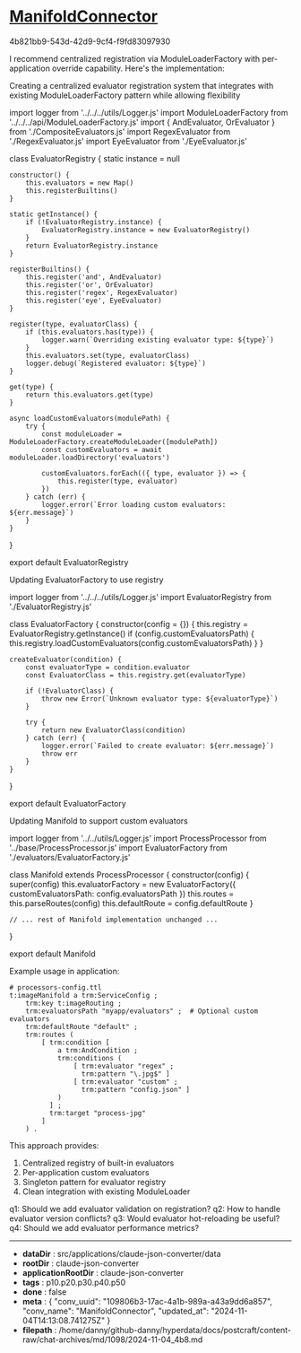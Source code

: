 # [ManifoldConnector](https://claude.ai/chat/109806b3-17ac-4a1b-989a-a43a9dd6a857)

4b821bb9-543d-42d9-9cf4-f9fd83097930

 I recommend centralized registration via ModuleLoaderFactory with per-application override capability. Here's the implementation:

<antThinking>Creating a centralized evaluator registration system that integrates with existing ModuleLoaderFactory pattern while allowing flexibility</antThinking>

<antArtifact identifier="evaluator-registry" type="application/vnd.ant.code" language="javascript" title="src/processors/flow/evaluators/EvaluatorRegistry.js">
import logger from '../../../utils/Logger.js'
import ModuleLoaderFactory from '../../../api/ModuleLoaderFactory.js'
import { AndEvaluator, OrEvaluator } from './CompositeEvaluators.js'
import RegexEvaluator from './RegexEvaluator.js'
import EyeEvaluator from './EyeEvaluator.js'

class EvaluatorRegistry {
    static instance = null

    constructor() {
        this.evaluators = new Map()
        this.registerBuiltins()
    }

    static getInstance() {
        if (!EvaluatorRegistry.instance) {
            EvaluatorRegistry.instance = new EvaluatorRegistry()
        }
        return EvaluatorRegistry.instance
    }

    registerBuiltins() {
        this.register('and', AndEvaluator)
        this.register('or', OrEvaluator)
        this.register('regex', RegexEvaluator)
        this.register('eye', EyeEvaluator)
    }

    register(type, evaluatorClass) {
        if (this.evaluators.has(type)) {
            logger.warn(`Overriding existing evaluator type: ${type}`)
        }
        this.evaluators.set(type, evaluatorClass)
        logger.debug(`Registered evaluator: ${type}`)
    }

    get(type) {
        return this.evaluators.get(type)
    }

    async loadCustomEvaluators(modulePath) {
        try {
            const moduleLoader = ModuleLoaderFactory.createModuleLoader([modulePath])
            const customEvaluators = await moduleLoader.loadDirectory('evaluators')
            
            customEvaluators.forEach(({ type, evaluator }) => {
                this.register(type, evaluator)
            })
        } catch (err) {
            logger.error(`Error loading custom evaluators: ${err.message}`)
        }
    }
}

export default EvaluatorRegistry
</antArtifact>

<antThinking>Updating EvaluatorFactory to use registry</antThinking>

<antArtifact identifier="evaluator-factory-updated" type="application/vnd.ant.code" language="javascript" title="src/processors/flow/evaluators/EvaluatorFactory.js">
import logger from '../../../utils/Logger.js'
import EvaluatorRegistry from './EvaluatorRegistry.js'

class EvaluatorFactory {
    constructor(config = {}) {
        this.registry = EvaluatorRegistry.getInstance()
        if (config.customEvaluatorsPath) {
            this.registry.loadCustomEvaluators(config.customEvaluatorsPath)
        }
    }

    createEvaluator(condition) {
        const evaluatorType = condition.evaluator
        const EvaluatorClass = this.registry.get(evaluatorType)
        
        if (!EvaluatorClass) {
            throw new Error(`Unknown evaluator type: ${evaluatorType}`)
        }

        try {
            return new EvaluatorClass(condition)
        } catch (err) {
            logger.error(`Failed to create evaluator: ${err.message}`)
            throw err
        }
    }
}

export default EvaluatorFactory
</antArtifact>

<antThinking>Updating Manifold to support custom evaluators</antThinking>

<antArtifact identifier="manifold-updated" type="application/vnd.ant.code" language="javascript" title="src/processors/flow/Manifold.js">
import logger from '../../utils/Logger.js'
import ProcessProcessor from '../base/ProcessProcessor.js'
import EvaluatorFactory from './evaluators/EvaluatorFactory.js'

class Manifold extends ProcessProcessor {
    constructor(config) {
        super(config)
        this.evaluatorFactory = new EvaluatorFactory({
            customEvaluatorsPath: config.evaluatorsPath
        })
        this.routes = this.parseRoutes(config)
        this.defaultRoute = config.defaultRoute
    }

    // ... rest of Manifold implementation unchanged ...
}

export default Manifold
</antArtifact>

Example usage in application:
```turtle
# processors-config.ttl
t:imageManifold a trm:ServiceConfig ;
    trm:key t:imageRouting ;
    trm:evaluatorsPath "myapp/evaluators" ;  # Optional custom evaluators
    trm:defaultRoute "default" ;
    trm:routes (
        [ trm:condition [
            a trm:AndCondition ;
            trm:conditions (
                [ trm:evaluator "regex" ; 
                  trm:pattern "\.jpg$" ]
                [ trm:evaluator "custom" ;
                  trm:pattern "config.json" ]
            )
          ] ;
          trm:target "process-jpg"
        ]
    ) .
```

This approach provides:
1. Centralized registry of built-in evaluators
2. Per-application custom evaluators
3. Singleton pattern for evaluator registry
4. Clean integration with existing ModuleLoader

q1: Should we add evaluator validation on registration?
q2: How to handle evaluator version conflicts?
q3: Would evaluator hot-reloading be useful?
q4: Should we add evaluator performance metrics?

---

* **dataDir** : src/applications/claude-json-converter/data
* **rootDir** : claude-json-converter
* **applicationRootDir** : claude-json-converter
* **tags** : p10.p20.p30.p40.p50
* **done** : false
* **meta** : {
  "conv_uuid": "109806b3-17ac-4a1b-989a-a43a9dd6a857",
  "conv_name": "ManifoldConnector",
  "updated_at": "2024-11-04T14:13:08.741275Z"
}
* **filepath** : /home/danny/github-danny/hyperdata/docs/postcraft/content-raw/chat-archives/md/1098/2024-11-04_4b8.md